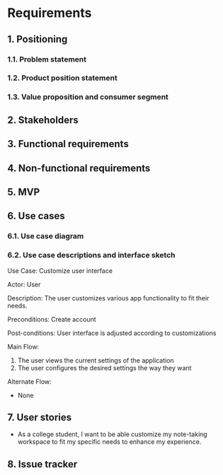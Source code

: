 # Requirements

## 1. Positioning
### 1.1. Problem statement

### 1.2. Product position statement

### 1.3. Value proposition and consumer segment


## 2. Stakeholders


## 3. Functional requirements


## 4. Non-functional requirements


## 5. MVP


## 6. Use cases
### 6.1. Use case diagram

### 6.2. Use case descriptions and interface sketch
Use Case: Customize user interface

Actor: User

Description: The user customizes various app functionality to fit their needs.

Preconditions: Create account

Post-conditions: User interface is adjusted according to customizations

Main Flow:
1. The user views the current settings of the application
2. The user configures the desired settings the way they want

Alternate Flow: 
- None

## 7. User stories
- As a college student, I want to be able customize my note-taking workspace to fit my specific needs to enhance my
experience.

## 8. Issue tracker